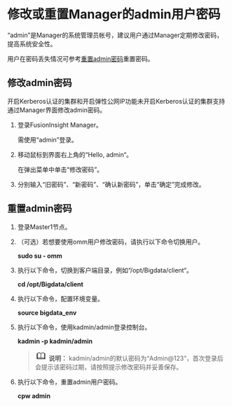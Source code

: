 # 修改或重置Manager的admin用户密码<a name="admin_guide_000321"></a>

“admin”是Manager的系统管理员帐号，建议用户通过Manager定期修改密码，提高系统安全性。

用户在密码丢失情况可参考[重置admin密码](#section21461134135216)重置密码。

## 修改admin密码<a name="section17146934205215"></a>

开启Kerberos认证的集群和开启弹性公网IP功能未开启Kerberos认证的集群支持通过Manager界面修改admin密码。

1.  登录FusionInsight Manager。

    需使用“admin”登录。

2.  移动鼠标到界面右上角的“Hello, admin“。

    在弹出菜单中单击“修改密码”。

3.  分别输入“旧密码”、“新密码”、“确认新密码”，单击“确定”完成修改。

## 重置admin密码<a name="section21461134135216"></a>

1.  登录Master1节点。
2.  （可选）若想要使用omm用户修改密码，请执行以下命令切换用户。

    **sudo su - omm**

3.  执行以下命令，切换到客户端目录，例如“/opt/Bigdata/client“。

    **cd /opt/Bigdata/client**

4.  执行以下命令，配置环境变量。

    **source bigdata\_env**

5.  执行以下命令，使用kadmin/admin登录控制台。

    **kadmin -p kadmin/admin**

    >![](public_sys-resources/icon-note.gif) **说明：** 
    >kadmin/admin的默认密码为“Admin@123”，首次登录后会提示该密码过期，请按照提示修改密码并妥善保存。

6.  执行以下命令，重置admin用户密码。

    **cpw admin**


